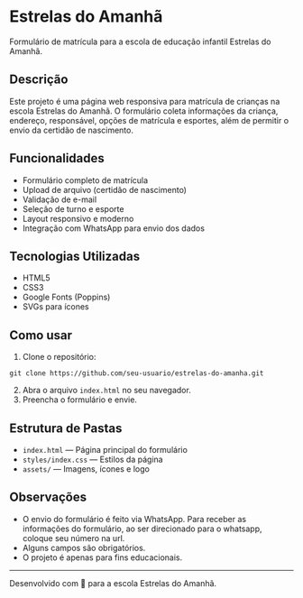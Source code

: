 # Estrelas do Amanhã

Formulário de matrícula para a escola de educação infantil Estrelas do Amanhã.

## Descrição

Este projeto é uma página web responsiva para matrícula de crianças na escola Estrelas do Amanhã. O formulário coleta informações da criança, endereço, responsável, opções de matrícula e esportes, além de permitir o envio da certidão de nascimento.

## Funcionalidades

- Formulário completo de matrícula
- Upload de arquivo (certidão de nascimento)
- Validação de e-mail
- Seleção de turno e esporte
- Layout responsivo e moderno
- Integração com WhatsApp para envio dos dados

## Tecnologias Utilizadas

- HTML5
- CSS3
- Google Fonts (Poppins)
- SVGs para ícones

## Como usar

1. Clone o repositório:
```
git clone https://github.com/seu-usuario/estrelas-do-amanha.git
```
2. Abra o arquivo `index.html` no seu navegador.
3. Preencha o formulário e envie.

## Estrutura de Pastas

- `index.html` — Página principal do formulário
- `styles/index.css` — Estilos da página
- `assets/` — Imagens, ícones e logo

## Observações

- O envio do formulário é feito via WhatsApp. Para receber as informações do formulário, ao ser direcionado para o whatsapp, coloque seu número na url.
- Alguns campos são obrigatórios.
- O projeto é apenas para fins educacionais.

---

Desenvolvido com 💙 para a escola Estrelas do Amanhã.
